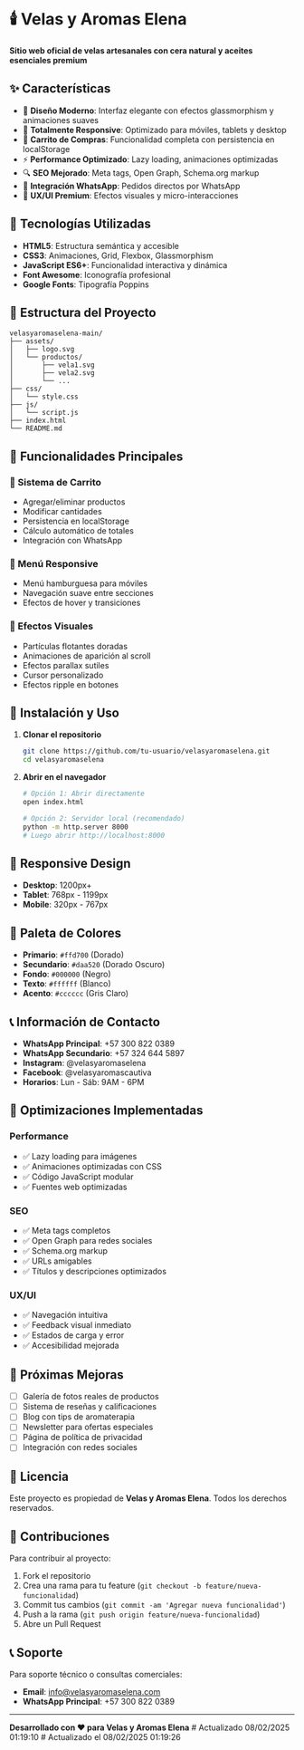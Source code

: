 # 🕯️ Velas y Aromas Elena

**Sitio web oficial de velas artesanales con cera natural y aceites esenciales premium**

## ✨ Características

- 🎨 **Diseño Moderno**: Interfaz elegante con efectos glassmorphism y animaciones suaves
- 📱 **Totalmente Responsive**: Optimizado para móviles, tablets y desktop
- 🛒 **Carrito de Compras**: Funcionalidad completa con persistencia en localStorage
- ⚡ **Performance Optimizado**: Lazy loading, animaciones optimizadas
- 🔍 **SEO Mejorado**: Meta tags, Open Graph, Schema.org markup
- 💬 **Integración WhatsApp**: Pedidos directos por WhatsApp
- 🌟 **UX/UI Premium**: Efectos visuales y micro-interacciones

## 🚀 Tecnologías Utilizadas

- **HTML5**: Estructura semántica y accesible
- **CSS3**: Animaciones, Grid, Flexbox, Glassmorphism
- **JavaScript ES6+**: Funcionalidad interactiva y dinámica
- **Font Awesome**: Iconografía profesional
- **Google Fonts**: Tipografía Poppins

## 📁 Estructura del Proyecto

```
velasyaromaselena-main/
├── assets/
│   ├── logo.svg
│   └── productos/
│       ├── vela1.svg
│       ├── vela2.svg
│       └── ...
├── css/
│   └── style.css
├── js/
│   └── script.js
├── index.html
└── README.md
```

## 🎯 Funcionalidades Principales

### 🛒 Sistema de Carrito
- Agregar/eliminar productos
- Modificar cantidades
- Persistencia en localStorage
- Cálculo automático de totales
- Integración con WhatsApp

### 📱 Menú Responsive
- Menú hamburguesa para móviles
- Navegación suave entre secciones
- Efectos de hover y transiciones

### 🎨 Efectos Visuales
- Partículas flotantes doradas
- Animaciones de aparición al scroll
- Efectos parallax sutiles
- Cursor personalizado
- Efectos ripple en botones

## 🔧 Instalación y Uso

1. **Clonar el repositorio**
   ```bash
   git clone https://github.com/tu-usuario/velasyaromaselena.git
   cd velasyaromaselena
   ```

2. **Abrir en el navegador**
   ```bash
   # Opción 1: Abrir directamente
   open index.html
   
   # Opción 2: Servidor local (recomendado)
   python -m http.server 8000
   # Luego abrir http://localhost:8000
   ```

## 📱 Responsive Design

- **Desktop**: 1200px+
- **Tablet**: 768px - 1199px
- **Mobile**: 320px - 767px

## 🎨 Paleta de Colores

- **Primario**: `#ffd700` (Dorado)
- **Secundario**: `#daa520` (Dorado Oscuro)
- **Fondo**: `#000000` (Negro)
- **Texto**: `#ffffff` (Blanco)
- **Acento**: `#cccccc` (Gris Claro)

## 📞 Información de Contacto

- **WhatsApp Principal**: +57 300 822 0389
- **WhatsApp Secundario**: +57 324 644 5897
- **Instagram**: @velasyaromaselena
- **Facebook**: @velasyaromascautiva
- **Horarios**: Lun - Sáb: 9AM - 6PM

## 🚀 Optimizaciones Implementadas

### Performance
- ✅ Lazy loading para imágenes
- ✅ Animaciones optimizadas con CSS
- ✅ Código JavaScript modular
- ✅ Fuentes web optimizadas

### SEO
- ✅ Meta tags completos
- ✅ Open Graph para redes sociales
- ✅ Schema.org markup
- ✅ URLs amigables
- ✅ Títulos y descripciones optimizados

### UX/UI
- ✅ Navegación intuitiva
- ✅ Feedback visual inmediato
- ✅ Estados de carga y error
- ✅ Accesibilidad mejorada

## 🔮 Próximas Mejoras

- [ ] Galería de fotos reales de productos
- [ ] Sistema de reseñas y calificaciones
- [ ] Blog con tips de aromaterapia
- [ ] Newsletter para ofertas especiales
- [ ] Página de política de privacidad
- [ ] Integración con redes sociales

## 📄 Licencia

Este proyecto es propiedad de **Velas y Aromas Elena**. Todos los derechos reservados.

## 🤝 Contribuciones

Para contribuir al proyecto:

1. Fork el repositorio
2. Crea una rama para tu feature (`git checkout -b feature/nueva-funcionalidad`)
3. Commit tus cambios (`git commit -am 'Agregar nueva funcionalidad'`)
4. Push a la rama (`git push origin feature/nueva-funcionalidad`)
5. Abre un Pull Request

## 📞 Soporte

Para soporte técnico o consultas comerciales:
- **Email**: info@velasyaromaselena.com
- **WhatsApp Principal**: +57 300 822 0389

---

**Desarrollado con ❤️ para Velas y Aromas Elena** #   A c t u a l i z a d o   0 8 / 0 2 / 2 0 2 5   0 1 : 1 9 : 1 0  
 #   A c t u a l i z a d o   e l   0 8 / 0 2 / 2 0 2 5   0 1 : 1 9 : 2 6  
 
